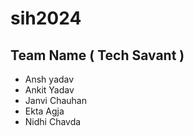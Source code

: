 # sih2024

## Team Name ( Tech Savant )
- Ansh yadav
- Ankit Yadav
- Janvi Chauhan
- Ekta Agja
- Nidhi Chavda
